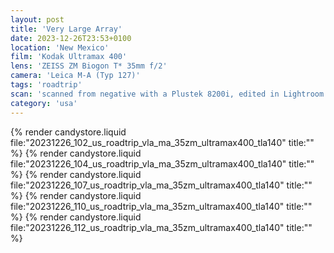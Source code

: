 ```yaml
---
layout: post
title: 'Very Large Array'
date: 2023-12-26T23:53+0100
location: 'New Mexico'
film: 'Kodak Ultramax 400'
lens: 'ZEISS ZM Biogon T* 35mm f/2'
camera: 'Leica M-A (Typ 127)'
tags: 'roadtrip'
scan: 'scanned from negative with a Plustek 8200i, edited in Lightroom'
category: 'usa'
---
```


{% render candystore.liquid file:"20231226_102_us_roadtrip_vla_ma_35zm_ultramax400_tla140" title:"" %}
{% render candystore.liquid file:"20231226_104_us_roadtrip_vla_ma_35zm_ultramax400_tla140" title:"" %}
{% render candystore.liquid file:"20231226_107_us_roadtrip_vla_ma_35zm_ultramax400_tla140" title:"" %}
{% render candystore.liquid file:"20231226_110_us_roadtrip_vla_ma_35zm_ultramax400_tla140" title:"" %}
{% render candystore.liquid file:"20231226_112_us_roadtrip_vla_ma_35zm_ultramax400_tla140" title:"" %}